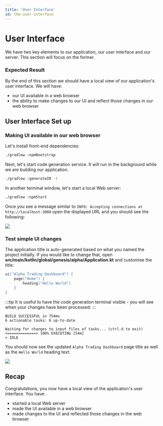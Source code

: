 ```yaml
---
title: 'User Interface'
id: the-user-interface
---
```


# User Interface

We have two key elements to our application, our user interface and our server. This section will focus on the former.

### Expected Result

By the end of this section we should have a local view of our application's user interface. We will have:

- our UI available in a web browser
- the ability to make changes to our UI and reflect those changes in our web browser

## User Interface Set up

### Making UI available in our web browser

Let's install front-end dependencies:

```sh
./gradlew :npmBootstrap
```

Next, let's start code generation service. It will run in the background while we are building our application.

```sh
./gradlew :generateIR -t
```

In another terminal window, let's start a local Web server:

```sh
./gradlew :npmStart
```

Once you see a message similar to `INFO: Accepting connections at http://localhost:3000` open the displayed URL and you should see the following:

![](/img/gpl-seed-start.png)

### Test simple UI changes

The application title is auto-generated based on what you named the project initially. 
If you would like to change that, open **src/main/kotlin/global/genesis/alpha/Application.kt** and customise the title:

```kotlin
ui("Alpha Trading Dashboard") {
    page("Home") {
        heading("Hello World")
    }
}
```
:::tip
It is useful to have the code generation terminal visible - you will see when your changes have been processed:
:::

```shell
BUILD SUCCESSFUL in 754ms
6 actionable tasks: 6 up-to-date

Waiting for changes to input files of tasks... (ctrl-d to exit)
<=============> 100% EXECUTING [54m]
> IDLE

```

You should now see the updated `Alpha Trading Dashboard` page title as well as the `Hello World` heading text:

![](/img/gpl-seed-start-first-changes.png)

## Recap

Congratulations, you now have a local view of the application's user interface. 
You have:

- started a local Web server
- made the UI available in a web browser
- made changes to the UI and reflected those changes in the web browser